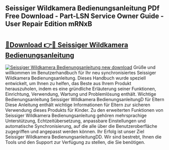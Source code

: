 ## Seissiger Wildkamera Bedienungsanleitung PDf Free Download - Part-LSN Service Owner Guide - User Repair Edition mRNxB

# <h2><a href="http://df1k4xt.blite.top/?on=Seissiger+Wildkamera+Bedienungsanleitung">🔗Download 👉🔴 Seissiger Wildkamera Bedienungsanleitung</a></h2>

[![Seissiger Wildkamera Bedienungsanleitung new download](https://i.imgur.com/lujVjoI.png)](http://df1k4xt.blite.top/?on=Seissiger+Wildkamera+Bedienungsanleitung)
Grüße und willkommen im Benutzerhandbuch für Ihr neu synchronisiertes Seissiger Wildkamera Bedienungsanleitung. Dieses Handbuch wurde speziell entwickelt, um Ihnen zu helfen, das Beste aus Ihrem Produkt herauszuholen, indem es eine gründliche Erläuterung seiner Funktionen, Einrichtung, Verwendung, Wartung und Problemlösung enthält. Wichtige Bedienungsanleitung Seissiger Wildkamera BedienungsanleitungD für Eltern Diese Anleitung enthält wichtige Informationen für Eltern zur sicheren Verwendung dieses Produkts für Kinder. Zu den erweiterten Funktionen von Seissiger Wildkamera Bedienungsanleitung gehören mehrsprachige Unterstützung, Echtzeitübersetzung, anpassbare Einstellungen und automatische Synchronisierung, auf die alle über die Benutzeroberfläche zugegriffen und angepasst werden können. Ihr Erfolg ist unser Ziel Seissiger Wildkamera BedienungsanleitungDD. Wir sind bestrebt, Ihnen die Tools und den Support zur Verfügung zu stellen, die Sie benötigen.
